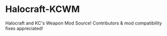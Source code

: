 # Halocraft-KCWM
Halocraft and KC's Weapon Mod Source! Contributors &amp; mod compatibility fixes appreciated!
